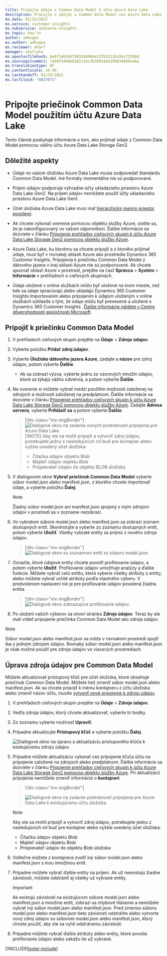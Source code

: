 ```yaml
---
title: Pripojte údaje z Common Data Model k účtu Azure Data Lake
description: Pracujte s údajmi z Common Data Model cez Azure Data Lake Storage.
ms.date: 01/25/2022
ms.service: customer-insights
ms.subservice: audience-insights
ms.topic: how-to
author: adkuppa
ms.author: adkuppa
ms.reviewer: mhart
manager: shellyha
ms.openlocfilehash: 8a871d65bd79d3246984e23fb52210c8dc7259b8
ms.sourcegitcommit: 7a99f3490e6582c2bc2b38019ed1898348b0eaba
ms.translationtype: HT
ms.contentlocale: sk-SK
ms.lasthandoff: 01/25/2022
ms.locfileid: "8027071"
---
```

# <a name="connect-to-a-common-data-model-folder-using-an-azure-data-lake-account"></a>Pripojte priečinok Common Data Model použitím účtu Azure Data Lake

Tento článok poskytuje informácie o tom, ako prijímať údaje z Common Data Model pomocou vášho účtu Azure Data Lake Storage Gen2.

## <a name="important-considerations"></a>Dôležité aspekty

- Údaje vo vašom úložisku Azure Data Lake musia zodpovedať štandardu Common Data Model. Iné formáty momentálne nie sú podporované.

- Príjem údajov podporuje výhradne účty ukladacieho priestoru Azure Data Lake *Gen2*. Na príjem údajov nemôžete použiť účty ukladacieho priestoru Azure Data Lake Gen1.

- Účet úložiska Azure Data Lake musí mať [hierarchický menný priestor povolený](/azure/storage/blobs/data-lake-storage-namespace).

- Ak chcete vykonať overenie pomocou objektu služby Azure, uistite sa, že je nakonfigurovaný vo vašom nájomníkovi. Ďalšie informácie sa dozviete v článku [Pripojenie prehľadov cieľových skupín k účtu Azure Data Lake Storage Gen2 pomocou objektu služby Azure](connect-service-principal.md).

- Azure Data Lake, ku ktorému sa chcete pripojiť a z ktorého prijímať údaje, musí byť v rovnakej oblasti Azure ako prostredie Dynamics 365 Customer Insights. Pripojenia k priečinku Common Data Model z dátového jazera v inej oblasti Azure nie sú podporované. Ak chcete spoznať oblasť Azure v prostredí, prejdite na časť **Správca** > **Systém** > **Informácie** v prehľadoch o cieľových skupinách.

- Údaje uložené v online službách môžu byť uložené na inom mieste, než kde sa údaje spracúvajú alebo ukladajú Dynamics 365 Customer Insights.Importovaním alebo pripojením k údajom uloženým v online službách súhlasíte s tým, že údaje môžu byť prenesené a uložené s Dynamics 365 Customer Insights . [Ďalšie informácie nájdete v Centre dôveryhodnosti spoločnosti Microsoft](https://www.microsoft.com/trust-center).

## <a name="connect-to-a-common-data-model-folder"></a>Pripojiť k priečinku Common Data Model

1. V prehľadoch cieľových skupín prejdite na **Údaje** > **Zdroje údajov**.

1. Vyberte položku **Pridať zdroj údajov**.

1. Vyberte **Úložisko dátového jazera Azure**, zadajte a **názov** pre zdroj údajov, potom vyberte **Ďalšie**.

   - Ak sa zobrazí výzva, vyberte jednu zo vzorových množín údajov, ktoré sa týkajú vášho odvetvia, a potom vyberte **Ďalšie**. 

1. Na overenie si môžete vybrať medzi použitím možnosti založenej na zdrojoch a možnosti založenej na predplatnom. Ďalšie informácie sa dozviete v článku [Pripojenie prehľadov cieľových skupín k účtu Azure Data Lake Storage Gen2 pomocou objektu služby Azure](connect-service-principal.md). Zadajte **Adresa servera**, vyberte **Prihlásiť sa** a potom vyberte **Ďalšie**.
   > [!div class="mx-imgBorder"]
   > ![Dialógové okno na zadanie nových podrobností pripojenia pre Azure Data Lake.](media/enter-new-storage-details.png)
   > [!NOTE]
   > Aby ste sa mohli pripojiť a vytvoriť zdroj údajov, potrebujete jednu z nasledujúcich rol buď pre kontajner alebo vyššie uvedený účet úložiska:
   >  - Čítačka údajov objektu Blob
   >  - Majiteľ údajov objektu Blob
   >  - Prispievateľ údajov do objektu BLOB úložiska

1. V dialógovom okne **Vybrať priečinok Common Data Model** vyberte súbor model.json alebo manifest.json, z ktorého chcete importovať údaje, a vyberte položku **Ďalej**.
   > [!NOTE]
   > Žiadny súbor model.json ani manifest.json spojený s iným zdrojom údajov v prostredí sa v zozname nezobrazí.

1. Vo vybratom súbore model.json alebo manifest.json sa zobrazí zoznam dostupných entít. Skontrolujte a vyberte zo zoznamu dostupných entít, potom vyberte **Uložiť**. Všetky vybraté entity sa prijmú z nového zdroja údajov.
   > [!div class="mx-imgBorder"]
   > ![Dialógové okno so zoznamom entít zo súboru model.json.](media/review-entities.png)

8. Označte, ktoré údajové entity chcete povoliť profilovanie údajov, a potom vyberte **Uložiť**. Profilovanie údajov umožňuje analýzy a ďalšie funkcie. Môžete vybrať celú entitu, ktorá vyberie všetky atribúty z entity, alebo môžete vybrať určité atribúty podľa vlastného výberu. V predvolenom nastavení nie je pre profilovanie údajov povolená žiadna entita.
   > [!div class="mx-imgBorder"]
   > ![Dialógové okno zobrazujúce profilovanie údajov.](media/dataprofiling-entities.png)

9. Po uložení vašich výberov sa otvorí stránka **Zdroje údajov**. Teraz by ste mali vidieť pripojenie priečinka Common Data Model ako zdroja údajov.

> [!NOTE]
> Súbor model.json alebo manifest.json sa môže v rovnakom prostredí spojiť iba s jedným zdrojom údajov. Rovnaký súbor model.json alebo manifest.json je však možné použiť pre zdroje údajov vo viacerých prostrediach.

## <a name="edit-a-common-data-model-folder-data-source"></a>Úprava zdroja údajov pre Common Data Model

Môžete aktualizovať prístupový kľúč pre účet úložiska, ktoré obsahuje priečinok Common Data Model. Môžete tiež zmeniť súbor model.json alebo manifest.json. Ak sa chcete pripojiť k inému kontajneru z účtu úložiska alebo zmeniť názov účtu, musíte [vytvoriť nové pripojenie k zdroju údajov](#connect-to-a-common-data-model-folder).

1. V prehľadoch cieľových skupín prejdite na **Údaje** > **Zdroje údajov**.

2. Vedľa zdroja údajov, ktorý chcete aktualizovať, vyberte tri bodky.

3. Zo zoznamu vyberte možnosť **Upraviť**.

4. Prípadne aktualizujte **Prístupový kľúč** a vyberte položku **Ďalej**.

   ![Dialógové okno na úpravu a aktualizáciu prístupového kľúča k existujúcemu zdroju údajov.](media/edit-access-key.png)

5. Prípadne môžete aktualizáciu vykonať cez pripojenie kľúča účtu na pripojenie založené na zdrojoch alebo predplatnom. Ďalšie informácie sa dozviete v článku [Pripojenie prehľadov cieľových skupín k účtu Azure Data Lake Storage Gen2 pomocou objektu služby Azure](connect-service-principal.md). Pri aktualizácii pripojenia nemôžete zmeniť informácie o **kontajneri**.
   > [!div class="mx-imgBorder"]

   > ![Dialógové okno na zadanie podrobností pripojenia pre Azure Data Lake k existujúcemu účtu úložiska.](media/enter-existing-storage-details.png)

   > [!NOTE]
   > Aby ste sa mohli pripojiť a vytvoriť zdroj údajov, potrebujete jednu z nasledujúcich rol buď pre kontajner alebo vyššie uvedený účet úložiska:
   >  - Čítačka údajov objektu Blob
   >  - Majiteľ údajov objektu Blob
   >  - Prispievateľ údajov do objektu Blob úložiska


6. Voliteľne môžete z kontajnera zvoliť iný súbor model.json alebo manifest.json s inou množinou entít.

7. Prípadne môžete vybrať ďalšie entity na príjem. Ak už neexistujú žiadne závislosti, môžete odstrániť aj všetky už vybrané entity.

   > [!IMPORTANT]
   > Ak existujú závislosti na existujúcom súbore model.json alebo manifest.json a množine entít, zobrazí sa chybové hlásenie a nemôžete vybrať iný súbor model.json alebo manifest.json. Pred zmenou súboru model.json alebo manifest.json tieto závislosti odstráňte alebo vytvorte nový zdroj údajov so súborom model.json alebo manifest.json, ktorý chcete použiť, aby ste sa vyhli odstráneniu závislostí.

8. Prípadne môžete vybrať ďalšie atribúty alebo entity, ktoré povolia profilovanie údajov alebo zakážu tie už vybrané.   


[!INCLUDE[footer-include](../includes/footer-banner.md)]
